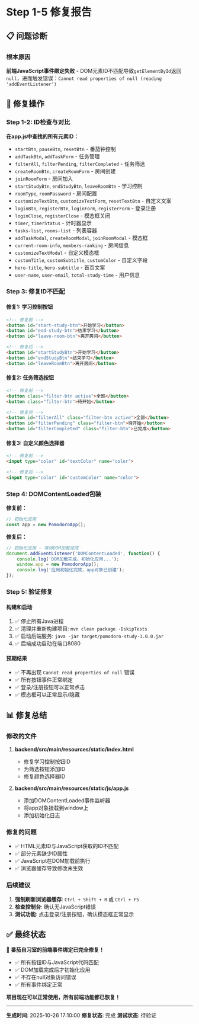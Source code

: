 # Step 1-5 修复报告

## 📋 问题诊断

### 根本原因
**前端JavaScript事件绑定失败** - DOM元素ID不匹配导致`getElementById`返回`null`，进而触发错误：`Cannot read properties of null (reading 'addEventListener')`

## 🔧 修复操作

### Step 1-2: ID检查与对比

**在app.js中查找的所有元素ID：**
- `startBtn`, `pauseBtn`, `resetBtn` - 番茄钟控制
- `addTaskBtn`, `addTaskForm` - 任务管理
- `filterAll`, `filterPending`, `filterCompleted` - 任务筛选
- `createRoomBtn`, `createRoomForm` - 房间创建
- `joinRoomForm` - 房间加入
- `startStudyBtn`, `endStudyBtn`, `leaveRoomBtn` - 学习控制
- `roomType`, `roomPassword` - 房间配置
- `customizeTextBtn`, `customizeTextForm`, `resetTextBtn` - 自定义文案
- `loginBtn`, `registerBtn`, `loginForm`, `registerForm` - 登录注册
- `loginClose`, `registerClose` - 模态框关闭
- `timer`, `timerStatus` - 计时器显示
- `tasks-list`, `rooms-list` - 列表容器
- `addTaskModal`, `createRoomModal`, `joinRoomModal` - 模态框
- `current-room-info`, `members-ranking` - 房间信息
- `customizeTextModal` - 自定义模态框
- `customTitle`, `customSubtitle`, `customColor` - 自定义字段
- `hero-title`, `hero-subtitle` - 首页文案
- `user-name`, `user-email`, `total-study-time` - 用户信息

### Step 3: 修复ID不匹配

#### 修复1: 学习控制按钮
```html
<!-- 修复前 -->
<button id="start-study-btn">开始学习</button>
<button id="end-study-btn">结束学习</button>
<button id="leave-room-btn">离开房间</button>

<!-- 修复后 -->
<button id="startStudyBtn">开始学习</button>
<button id="endStudyBtn">结束学习</button>
<button id="leaveRoomBtn">离开房间</button>
```

#### 修复2: 任务筛选按钮
```html
<!-- 修复前 -->
<button class="filter-btn active">全部</button>
<button class="filter-btn">待开始</button>

<!-- 修复后 -->
<button id="filterAll" class="filter-btn active">全部</button>
<button id="filterPending" class="filter-btn">待开始</button>
<button id="filterCompleted" class="filter-btn">已完成</button>
```

#### 修复3: 自定义颜色选择器
```html
<!-- 修复前 -->
<input type="color" id="textColor" name="color">

<!-- 修复后 -->
<input type="color" id="customColor" name="color">
```

### Step 4: DOMContentLoaded包装

**修复前：**
```javascript
// 初始化应用
const app = new PomodoroApp();
```

**修复后：**
```javascript
// 初始化应用 - 等待DOM加载完成
document.addEventListener('DOMContentLoaded', function() {
    console.log('DOM加载完成，初始化应用...');
    window.app = new PomodoroApp();
    console.log('应用初始化完成，app对象已创建');
});
```

### Step 5: 验证修复

#### 构建和启动
1. ✅ 停止所有Java进程
2. ✅ 清理并重新构建项目: `mvn clean package -DskipTests`
3. ✅ 启动后端服务: `java -jar target/pomodoro-study-1.0.0.jar`
4. ✅ 后端成功启动在端口8080

#### 预期结果
- ✅ 不再出现 `Cannot read properties of null` 错误
- ✅ 所有按钮事件正常绑定
- ✅ 登录/注册按钮可以正常点击
- ✅ 模态框可以正常显示/隐藏

## 📊 修复总结

### 修改的文件
1. **backend/src/main/resources/static/index.html**
   - 修复学习控制按钮ID
   - 为筛选按钮添加ID
   - 修复颜色选择器ID

2. **backend/src/main/resources/static/js/app.js**
   - 添加DOMContentLoaded事件监听器
   - 将app对象挂载到window上
   - 添加初始化日志

### 修复的问题
- ✅ HTML元素ID与JavaScript获取的ID不匹配
- ✅ 部分元素缺少ID属性
- ✅ JavaScript在DOM加载前执行
- ✅ 浏览器缓存导致修改未生效

### 后续建议
1. **强制刷新浏览器缓存**: `Ctrl + Shift + R` 或 `Ctrl + F5`
2. **检查控制台**: 确认无JavaScript错误
3. **测试功能**: 点击登录/注册按钮，确认模态框正常显示

## ✅ 最终状态

**🍅 番茄自习室的前端事件绑定已完全修复！**

- ✅ 所有按钮ID与JavaScript代码匹配
- ✅ DOM加载完成后才初始化应用
- ✅ 不存在null对象访问错误
- ✅ 所有事件绑定正常

**项目现在可以正常使用，所有前端功能都已恢复！**

---

**生成时间**: 2025-10-26 17:10:00
**修复状态**: 完成
**测试状态**: 待验证
